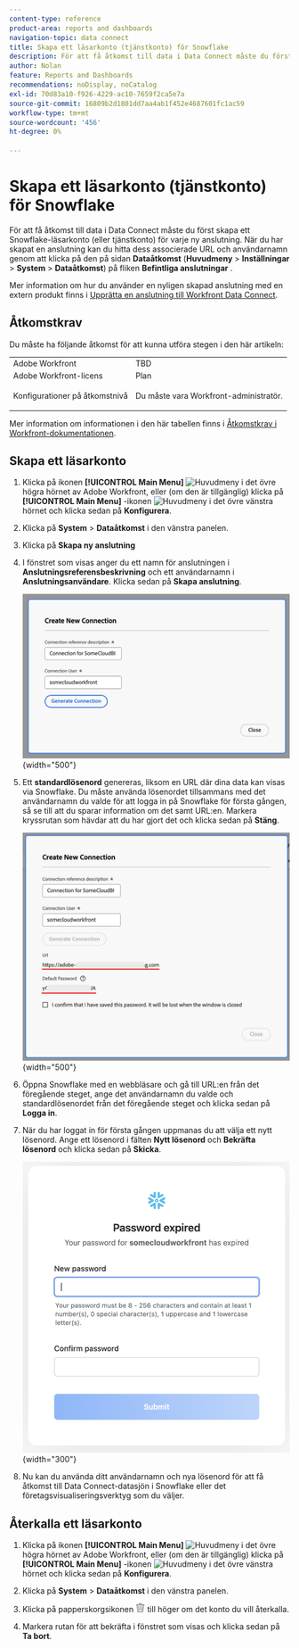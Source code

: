 ```yaml
---
content-type: reference
product-area: reports and dashboards
navigation-topic: data connect
title: Skapa ett läsarkonto (tjänstkonto) för Snowflake
description: För att få åtkomst till data i Data Connect måste du först skapa ett läsarkonto i Snowflake.
author: Nolan
feature: Reports and Dashboards
recommendations: noDisplay, noCatalog
exl-id: 70d83a10-f926-4229-ac10-7659f2ca5e7a
source-git-commit: 16809b2d1801dd7aa4ab1f452e4687601fc1ac59
workflow-type: tm+mt
source-wordcount: '456'
ht-degree: 0%

---
```


# Skapa ett läsarkonto (tjänstkonto) för Snowflake

För att få åtkomst till data i Data Connect måste du först skapa ett Snowflake-läsarkonto (eller tjänstkonto) för varje ny anslutning. När du har skapat en anslutning kan du hitta dess associerade URL och användarnamn genom att klicka på den på sidan **Dataåtkomst** (**Huvudmeny** > **Inställningar** > **System** > **Dataåtkomst**) på fliken **Befintliga anslutningar** .

Mer information om hur du använder en nyligen skapad anslutning med en extern produkt finns i [Upprätta en anslutning till Workfront Data Connect](/help/quicksilver/reports-and-dashboards/data-lake/share-data-externally.md).

## Åtkomstkrav

Du måste ha följande åtkomst för att kunna utföra stegen i den här artikeln:

<table style="table-layout:auto"> 
 <col> 
 <col> 
 <tbody> 
  <tr> 
   <td role="rowheader">Adobe Workfront</td> 
   <td>TBD</td> 
  </tr> 
  <tr> 
   <td role="rowheader">Adobe Workfront-licens</td> 
   <td>Plan</td> 
  </tr> 
  <tr> 
   <td role="rowheader">Konfigurationer på åtkomstnivå</td> 
   <td> <p>Du måste vara Workfront-administratör.</p></td> 
  </tr> 
 </tbody> 
</table>

Mer information om informationen i den här tabellen finns i [Åtkomstkrav i Workfront-dokumentationen](/help/quicksilver/administration-and-setup/add-users/access-levels-and-object-permissions/access-level-requirements-in-documentation.md).

## Skapa ett läsarkonto

1. Klicka på ikonen **[!UICONTROL Main Menu]** ![Huvudmeny](/help/_includes/assets/main-menu-icon.png) i det övre högra hörnet av Adobe Workfront, eller (om den är tillgänglig) klicka på **[!UICONTROL Main Menu]** -ikonen ![Huvudmeny](/help/_includes/assets/main-menu-icon-left-nav.png) i det övre vänstra hörnet och klicka sedan på **Konfigurera**.

1. Klicka på **System** > **Dataåtkomst** i den vänstra panelen.

1. Klicka på **Skapa ny anslutning**

1. I fönstret som visas anger du ett namn för anslutningen i **Anslutningsreferensbeskrivning** och ett användarnamn i **Anslutningsanvändare**. Klicka sedan på **Skapa anslutning**.

   ![Skapa läsarkonto](/help/quicksilver/reports-and-dashboards/data-lake/assets/new-reader-connection.png) {width="500"}

1. Ett **standardlösenord** genereras, liksom en URL där dina data kan visas via Snowflake. Du måste använda lösenordet tillsammans med det användarnamn du valde för att logga in på Snowflake för första gången, så se till att du sparar information om det samt URL:en. Markera kryssrutan som hävdar att du har gjort det och klicka sedan på **Stäng**.

   ![Standardkontolösenord](/help/quicksilver/reports-and-dashboards/data-lake/assets/default-password-reader-account.png) {width="500"}

1. Öppna Snowflake med en webbläsare och gå till URL:en från det föregående steget, ange det användarnamn du valde och standardlösenordet från det föregående steget och klicka sedan på **Logga in**.

1. När du har loggat in för första gången uppmanas du att välja ett nytt lösenord. Ange ett lösenord i fälten **Nytt lösenord** och **Bekräfta lösenord** och klicka sedan på **Skicka**.

   ![Återställ Snowflake-lösenord](/help/quicksilver/reports-and-dashboards/data-lake/assets/reset-snowflake-password.png) {width="300"}

1. Nu kan du använda ditt användarnamn och nya lösenord för att få åtkomst till Data Connect-datasjön i Snowflake eller det företagsvisualiseringsverktyg som du väljer.

## Återkalla ett läsarkonto

1. Klicka på ikonen **[!UICONTROL Main Menu]** ![Huvudmeny](/help/_includes/assets/main-menu-icon.png) i det övre högra hörnet av Adobe Workfront, eller (om den är tillgänglig) klicka på **[!UICONTROL Main Menu]** -ikonen ![Huvudmeny](/help/_includes/assets/main-menu-icon-left-nav.png) i det övre vänstra hörnet och klicka sedan på **Konfigurera**.

1. Klicka på **System** > **Dataåtkomst** i den vänstra panelen.

1. Klicka på papperskorgsikonen ![Ta bort ikon](/help/quicksilver/reports-and-dashboards/data-lake/assets/delete.png) till höger om det konto du vill återkalla.

1. Markera rutan för att bekräfta i fönstret som visas och klicka sedan på **Ta bort**.
